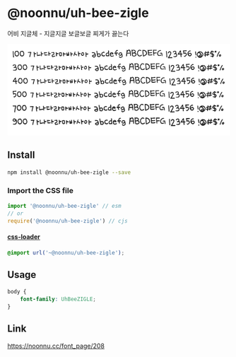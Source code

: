 # @noonnu/uh-bee-zigle

어비 지글체 - 지글지글 보글보글 찌게가 끓는다

![example](./example.png)

## Install

```bash
npm install @noonnu/uh-bee-zigle --save
```

### Import the CSS file

```js
import '@noonnu/uh-bee-zigle' // esm
// or
require('@noonnu/uh-bee-zigle') // cjs
```

#### [css-loader](https://github.com/webpack-contrib/css-loader)

```css
@import url('~@noonnu/uh-bee-zigle');
```

## Usage

```css
body {
    font-family: UhBeeZIGLE;
}
```

## Link

https://noonnu.cc/font_page/208
